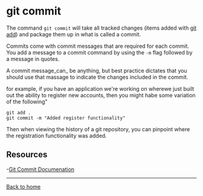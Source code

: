 # git commit

The command `git commit` will take all tracked changes (items added with [git add](./Add.md)) and package them up in what is called a commit.

Commits come with commit messages that are required for each commit. You add a message to a commit command by using the `-m` flag followed by a message in quotes.

A commit message_can_ be anything, but best practice dictates that you should use that massage to indicate the changes included in the commit.

for example, if you have an application we're working on wherewe just built out the ability to register new accounts, then you might habe some variation of the following"

```
git add .
git commit -m "Added register functionality"
```

Then when viewing the history of a git repository, you can pinpoint where the registration functionality was added.

## Resources 

-[Git Commit Documenation](https://git-scm.com/docs/git-commit)

---

[Back to home](../README.md)